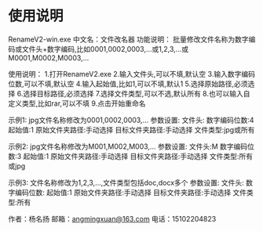 # 使用说明
RenameV2-win.exe
中文名：文件改名器
功能说明：
批量修改文件名称为数字编码或文件头+数字编码,比如0001,0002,0003,...或1,2,3,...或M0001,M0002,M0003,...

使用说明：
1.打开RenameV2.exe
2.输入文件头,可以不填,默认空
3.输入数字编码位数,可以不填,默认空
4.输入起始值,比如1,可以不填,默认1
5.选择原始路径,必须选择
6.选择目标路径,必须选择
7.选择文件类型,可以不选,默认所有
8.也可以输入自定义类型,比如rar,可以不填
9.点击开始重命名

示例1:
jpg文件名称修改为0001,0002,0003,...
参数设置:
文件头:
数字编码位数:4
起始值:1
原始文件夹路径:手动选择
目标文件夹路径:手动选择
文件类型:jpg或所有

示例2:
jpg文件名称修改为M001,M002,M003,...
参数设置:
文件头:M
数字编码位数:3
起始值:1
原始文件夹路径:手动选择
目标文件夹路径:手动选择
文件类型:所有或jpg

示例3:
文件名称修改为1,2,3,...,文件类型包括doc,docx多个
参数设置:
文件头:
数字编码位数:
起始值:1
原始文件夹路径:手动选择
目标文件夹路径:手动选择
文件类型:所有

作者：杨名扬
邮箱：angmingxuan@163.com
电话：15102204823
